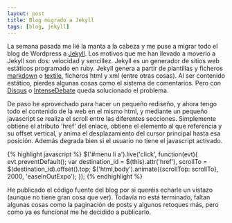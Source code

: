 ```yaml
--- 
layout: post
title: Blog migrado a Jekyll
tags: [blog, jekyll]
---
```

La semana pasada me lié la manta a la cabeza y me puse a migrar todo el blog de Wordpress a [Jekyll][1]. Los motivos que me han llevado a moverlo a Jekyll son dos: velocidad y sencillez. Jekyll es un generador de sitios web estáticos programado en ruby. Jekyll genera a partir de plantillas y ficheros [markdown][2] o [textile][3], ficheros html y xml (entre otras cosas). Al ser contenido estático, pierdes algunas cosas como el sistema de comentarios. Pero con [Disqus][4] o [IntenseDebate][5] queda solucionado el problema.

De paso he aprovechado para hacer un pequeño rediseño, y ahora tengo todo el contenido de la web en el mismo html, y mediante un pequeño javascript se realiza el scroll entre las diferentes secciones. Simplemente obtiene el atributo 'href' del enlace, obtiene el elemento al que referencia y su offset vertical, y anima el desplazamiento del cursor principal hasta esa posición. Además degrada bien si el usuario no tiene el javascript activado.

{% highlight javascript %}
$('#menu li a').live('click', function(evt){
  evt.preventDefault();
  var 
    destination_id = $(this).attr('href'),
    scrollTo       = $(destination_id).offset().top;
  $('html,body').animate({scrollTop: scrollTo}, 2000, 'easeInOutExpo');
});
{% endhighlight %}

He publicado el código fuente del blog por si queréis echarle un vistazo (aunque no tiene gran cosa que ver). Todavía no está terminado, faltan algunas cosas como la paginación de posts y algunos retoques más, pero como ya es funcional me he decidido a publicarlo.

[1]: http://jekyllrb.com/ "transform your texto into a monster"
[2]: http://daringfireball.net/projects/markdown/ "Markdown"
[3]: http://textile.thresholdstate.com/ "Textile"
[4]: http://disqus.com/ "Disqus"
[5]: http://intensedebate.com/ "Intense Debate"